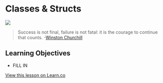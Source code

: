 # Classes & Structs

![](http://i.imgur.com/zWBjkea.jpg)  

> Success is not final, failure is not fatal: it is the courage to continue that counts. -[Winston Churchill](https://en.wikipedia.org/wiki/Winston_Churchill)

## Learning Objectives

* FILL IN

<a href='https://learn.co/lessons/ClassesVsStructs' data-visibility='hidden'>View this lesson on Learn.co</a>
